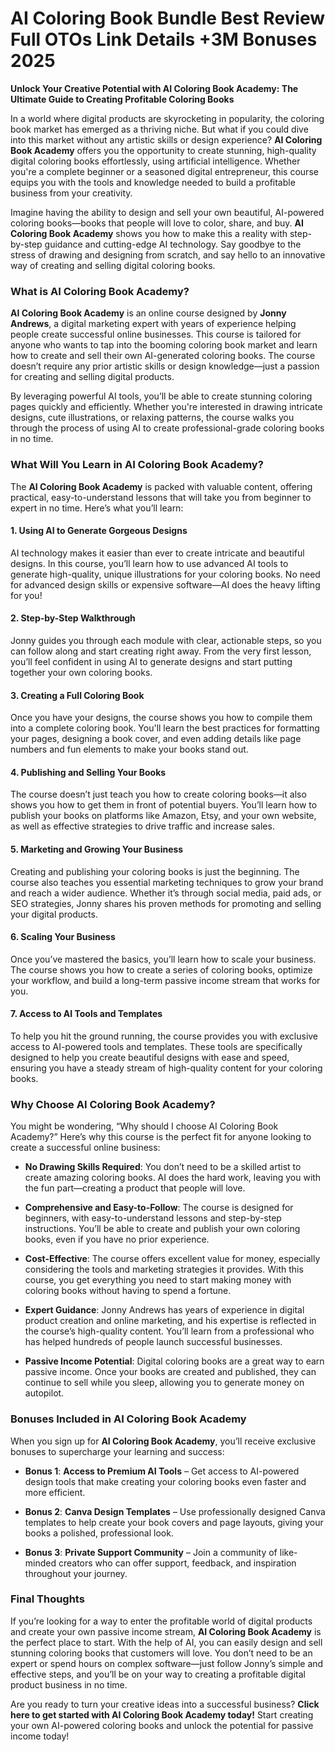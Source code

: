 # AI Coloring Book Bundle Best Review Full OTOs Link Details +3M Bonuses 2025
<p class="" data-start="0" data-end="122"><strong data-start="0" data-end="122">Unlock Your Creative Potential with AI Coloring Book Academy: The Ultimate Guide to Creating Profitable Coloring Books</strong></p>
<p class="" data-start="124" data-end="681">In a world where digital products are skyrocketing in popularity, the coloring book market has emerged as a thriving niche. But what if you could dive into this market without any artistic skills or design experience? <strong data-start="342" data-end="370">AI Coloring Book Academy</strong> offers you the opportunity to create stunning, high-quality digital coloring books effortlessly, using artificial intelligence. Whether you're a complete beginner or a seasoned digital entrepreneur, this course equips you with the tools and knowledge needed to build a profitable business from your creativity.</p>
<p class="" data-start="683" data-end="1101">Imagine having the ability to design and sell your own beautiful, AI-powered coloring books—books that people will love to color, share, and buy. <strong data-start="829" data-end="857">AI Coloring Book Academy</strong> shows you how to make this a reality with step-by-step guidance and cutting-edge AI technology. Say goodbye to the stress of drawing and designing from scratch, and say hello to an innovative way of creating and selling digital coloring books.</p>

<h3 class="" data-start="1103" data-end="1140">What is AI Coloring Book Academy?</h3>
<p class="" data-start="1142" data-end="1618"><strong data-start="1142" data-end="1170">AI Coloring Book Academy</strong> is an online course designed by <strong data-start="1203" data-end="1220">Jonny Andrews</strong>, a digital marketing expert with years of experience helping people create successful online businesses. This course is tailored for anyone who wants to tap into the booming coloring book market and learn how to create and sell their own AI-generated coloring books. The course doesn’t require any prior artistic skills or design knowledge—just a passion for creating and selling digital products.</p>
<p class="" data-start="1620" data-end="1933">By leveraging powerful AI tools, you’ll be able to create stunning coloring pages quickly and efficiently. Whether you're interested in drawing intricate designs, cute illustrations, or relaxing patterns, the course walks you through the process of using AI to create professional-grade coloring books in no time.</p>

<h3 class="" data-start="1935" data-end="1987">What Will You Learn in AI Coloring Book Academy?</h3>
<p class="" data-start="1989" data-end="2182">The <strong data-start="1993" data-end="2021">AI Coloring Book Academy</strong> is packed with valuable content, offering practical, easy-to-understand lessons that will take you from beginner to expert in no time. Here’s what you’ll learn:</p>

<h4 class="" data-start="2184" data-end="2233">1. <strong data-start="2192" data-end="2233">Using AI to Generate Gorgeous Designs</strong></h4>
<p class="" data-start="2234" data-end="2538">AI technology makes it easier than ever to create intricate and beautiful designs. In this course, you’ll learn how to use advanced AI tools to generate high-quality, unique illustrations for your coloring books. No need for advanced design skills or expensive software—AI does the heavy lifting for you!</p>

<h4 class="" data-start="2540" data-end="2576">2. <strong data-start="2548" data-end="2576">Step-by-Step Walkthrough</strong></h4>
<p class="" data-start="2577" data-end="2832">Jonny guides you through each module with clear, actionable steps, so you can follow along and start creating right away. From the very first lesson, you’ll feel confident in using AI to generate designs and start putting together your own coloring books.</p>

<h4 class="" data-start="2834" data-end="2875">3. <strong data-start="2842" data-end="2875">Creating a Full Coloring Book</strong></h4>
<p class="" data-start="2876" data-end="3147">Once you have your designs, the course shows you how to compile them into a complete coloring book. You'll learn the best practices for formatting your pages, designing a book cover, and even adding details like page numbers and fun elements to make your books stand out.</p>

<h4 class="" data-start="3149" data-end="3194">4. <strong data-start="3157" data-end="3194">Publishing and Selling Your Books</strong></h4>
<p class="" data-start="3195" data-end="3483">The course doesn’t just teach you how to create coloring books—it also shows you how to get them in front of potential buyers. You’ll learn how to publish your books on platforms like Amazon, Etsy, and your own website, as well as effective strategies to drive traffic and increase sales.</p>

<h4 class="" data-start="3485" data-end="3532">5. <strong data-start="3493" data-end="3532">Marketing and Growing Your Business</strong></h4>
<p class="" data-start="3533" data-end="3850">Creating and publishing your coloring books is just the beginning. The course also teaches you essential marketing techniques to grow your brand and reach a wider audience. Whether it’s through social media, paid ads, or SEO strategies, Jonny shares his proven methods for promoting and selling your digital products.</p>

<h4 class="" data-start="3852" data-end="3885">6. <strong data-start="3860" data-end="3885">Scaling Your Business</strong></h4>
<p class="" data-start="3886" data-end="4110">Once you’ve mastered the basics, you’ll learn how to scale your business. The course shows you how to create a series of coloring books, optimize your workflow, and build a long-term passive income stream that works for you.</p>

<h4 class="" data-start="4112" data-end="4156">7. <strong data-start="4120" data-end="4156">Access to AI Tools and Templates</strong></h4>
<p class="" data-start="4157" data-end="4452">To help you hit the ground running, the course provides you with exclusive access to AI-powered tools and templates. These tools are specifically designed to help you create beautiful designs with ease and speed, ensuring you have a steady stream of high-quality content for your coloring books.</p>

<h3 class="" data-start="4454" data-end="4494">Why Choose AI Coloring Book Academy?</h3>
<p class="" data-start="4496" data-end="4668">You might be wondering, “Why should I choose AI Coloring Book Academy?” Here’s why this course is the perfect fit for anyone looking to create a successful online business:</p>

<ul data-start="4670" data-end="5875">
 	<li class="" data-start="4670" data-end="4870">
<p class="" data-start="4672" data-end="4870"><strong data-start="4672" data-end="4702">No Drawing Skills Required</strong>: You don’t need to be a skilled artist to create amazing coloring books. AI does the hard work, leaving you with the fun part—creating a product that people will love.</p>
</li>
 	<li class="" data-start="4871" data-end="5111">
<p class="" data-start="4873" data-end="5111"><strong data-start="4873" data-end="4909">Comprehensive and Easy-to-Follow</strong>: The course is designed for beginners, with easy-to-understand lessons and step-by-step instructions. You’ll be able to create and publish your own coloring books, even if you have no prior experience.</p>
</li>
 	<li class="" data-start="5112" data-end="5372">
<p class="" data-start="5114" data-end="5372"><strong data-start="5114" data-end="5132">Cost-Effective</strong>: The course offers excellent value for money, especially considering the tools and marketing strategies it provides. With this course, you get everything you need to start making money with coloring books without having to spend a fortune.</p>
</li>
 	<li class="" data-start="5373" data-end="5649">
<p class="" data-start="5375" data-end="5649"><strong data-start="5375" data-end="5394">Expert Guidance</strong>: Jonny Andrews has years of experience in digital product creation and online marketing, and his expertise is reflected in the course’s high-quality content. You’ll learn from a professional who has helped hundreds of people launch successful businesses.</p>
</li>
 	<li class="" data-start="5650" data-end="5875">
<p class="" data-start="5652" data-end="5875"><strong data-start="5652" data-end="5680">Passive Income Potential</strong>: Digital coloring books are a great way to earn passive income. Once your books are created and published, they can continue to sell while you sleep, allowing you to generate money on autopilot.</p>
</li>
</ul>
<h3 class="" data-start="5877" data-end="5925">Bonuses Included in AI Coloring Book Academy</h3>
<p class="" data-start="5927" data-end="6052">When you sign up for <strong data-start="5948" data-end="5976">AI Coloring Book Academy</strong>, you’ll receive exclusive bonuses to supercharge your learning and success:</p>

<ul data-start="6054" data-end="6559">
 	<li class="" data-start="6054" data-end="6210">
<p class="" data-start="6056" data-end="6210"><strong data-start="6056" data-end="6067">Bonus 1</strong>: <strong data-start="6069" data-end="6099">Access to Premium AI Tools</strong> – Get access to AI-powered design tools that make creating your coloring books even faster and more efficient.</p>
</li>
 	<li class="" data-start="6211" data-end="6397">
<p class="" data-start="6213" data-end="6397"><strong data-start="6213" data-end="6224">Bonus 2</strong>: <strong data-start="6226" data-end="6252">Canva Design Templates</strong> – Use professionally designed Canva templates to help create your book covers and page layouts, giving your books a polished, professional look.</p>
</li>
 	<li class="" data-start="6398" data-end="6559">
<p class="" data-start="6400" data-end="6559"><strong data-start="6400" data-end="6411">Bonus 3</strong>: <strong data-start="6413" data-end="6442">Private Support Community</strong> – Join a community of like-minded creators who can offer support, feedback, and inspiration throughout your journey.</p>
</li>
</ul>
<h3 class="" data-start="6561" data-end="6579">Final Thoughts</h3>
<p class="" data-start="6581" data-end="7065">If you’re looking for a way to enter the profitable world of digital products and create your own passive income stream, <strong data-start="6702" data-end="6730">AI Coloring Book Academy</strong> is the perfect place to start. With the help of AI, you can easily design and sell stunning coloring books that customers will love. You don’t need to be an expert or spend hours on complex software—just follow Jonny’s simple and effective steps, and you’ll be on your way to creating a profitable digital product business in no time.</p>
<p class="" data-start="7067" data-end="7304">Are you ready to turn your creative ideas into a successful business? <strong data-start="7137" data-end="7203">Click here to get started with AI Coloring Book Academy today!</strong> Start creating your own AI-powered coloring books and unlock the potential for passive income today!</p>

